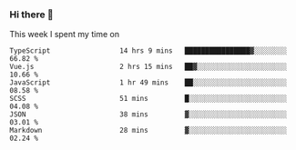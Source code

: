 ### Hi there 👋

<!--
**qiruohan/qiruohan** is a ✨ _special_ ✨ repository because its `README.md` (this file) appears on your GitHub profile.

Here are some ideas to get you started:

- 🔭 I’m currently working on ...
- 🌱 I’m currently learning ...
- 👯 I’m looking to collaborate on ...
- 🤔 I’m looking for help with ...
- 💬 Ask me about ...
- 📫 How to reach me: ...
- 😄 Pronouns: ...
- ⚡ Fun fact: ...
-->

This week I spent my time on 
<!--START_SECTION:waka-->

```text
TypeScript                 14 hrs 9 mins   ████████████████▓░░░░░░░░   66.82 %
Vue.js                     2 hrs 15 mins   ██▓░░░░░░░░░░░░░░░░░░░░░░   10.66 %
JavaScript                 1 hr 49 mins    ██░░░░░░░░░░░░░░░░░░░░░░░   08.58 %
SCSS                       51 mins         █░░░░░░░░░░░░░░░░░░░░░░░░   04.08 %
JSON                       38 mins         ▓░░░░░░░░░░░░░░░░░░░░░░░░   03.01 %
Markdown                   28 mins         ▓░░░░░░░░░░░░░░░░░░░░░░░░   02.24 %
```

<!--END_SECTION:waka-->
